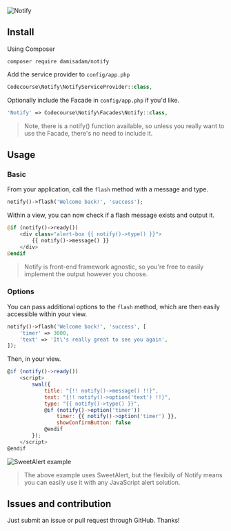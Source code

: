 ![Notify](https://s3.amazonaws.com/s3.codecourse.com/github/banners/notify.png)

## Install

Using Composer

```
composer require damisadam/notify
```

Add the service provider to `config/app.php`

```php
Codecourse\Notify\NotifyServiceProvider::class,
```

Optionally include the Facade in `config/app.php` if you'd like.

```php
'Notify' => Codecourse\Notify\Facades\Notify::class,
```

> Note, there is a notify() function available, so unless you really want to use the Facade, there's no need to include it.

## Usage

### Basic

From your application, call the `flash` method with a message and type.

```php
notify()->flash('Welcome back!', 'success');
```

Within a view, you can now check if a flash message exists and output it.

```php
@if (notify()->ready())
    <div class="alert-box {{ notify()->type() }}">
        {{ notify()->message() }}
    </div>
@endif
```
> Notify is front-end framework agnostic, so you're free to easily implement the output however you choose.

### Options

You can pass additional options to the `flash` method, which are then easily accessible within your view.

```php
notify()->flash('Welcome back!', 'success', [
    'timer' => 3000,
    'text' => 'It\'s really great to see you again',
]);
```

Then, in your view.

```javascript
@if (notify()->ready())
    <script>
        swal({
            title: "{!! notify()->message() !!}",
            text: "{!! notify()->option('text') !!}",
            type: "{{ notify()->type() }}",
            @if (notify()->option('timer'))
                timer: {{ notify()->option('timer') }},
                showConfirmButton: false
            @endif
        });
    </script>
@endif
```

![SweetAlert example](https://s3.amazonaws.com/s3.codecourse.com/github/notify/swal-example.png)

> The above example uses SweetAlert, but the flexibily of Notify means you can easily use it with any JavaScript alert solution.

## Issues and contribution

Just submit an issue or pull request through GitHub. Thanks!
